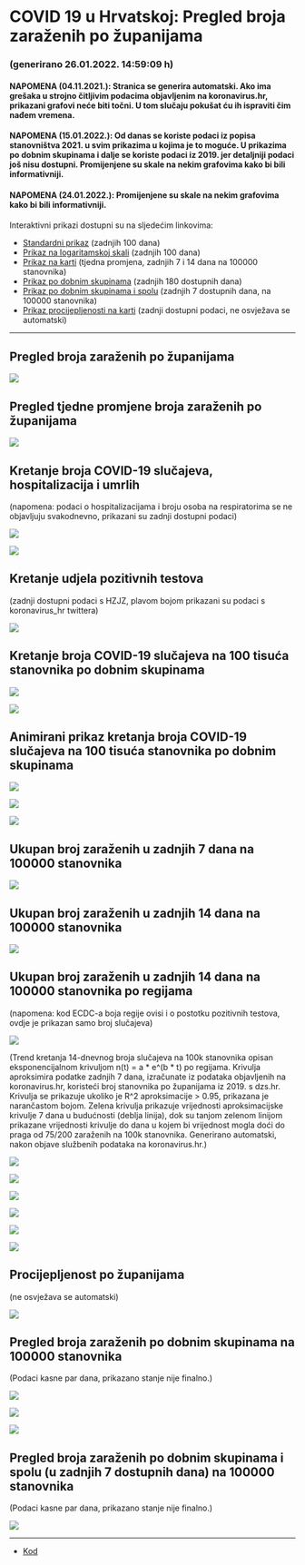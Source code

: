 # COVID 19 u Hrvatskoj: Pregled broja zaraženih po županijama

### (generirano 26.01.2022. 14:59:09 h)

#### NAPOMENA (04.11.2021.): Stranica se generira automatski. Ako ima grešaka u strojno čitljivim podacima objavljenim na koronavirus.hr, prikazani grafovi neće biti točni. U tom slučaju pokušat ću ih ispraviti čim nađem vremena.

#### NAPOMENA (15.01.2022.): Od danas se koriste podaci iz popisa stanovništva 2021. u svim prikazima u kojima je to moguće. U prikazima po dobnim skupinama i dalje se koriste podaci iz 2019. jer detaljniji podaci još nisu dostupni. Promijenjene su skale na nekim grafovima kako bi bili informativniji.

#### NAPOMENA (24.01.2022.): Promijenjene su skale na nekim grafovima kako bi bili informativniji.

Interaktivni prikazi dostupni su na sljedećim linkovima:

- [Standardni prikaz](html/index.html) (zadnjih 100 dana)
- [Prikaz na logaritamskoj skali](html/index_log.html) (zadnjih 100 dana)
- [Prikaz na karti](html/index_map.html) (tjedna promjena, zadnjih 7 i 14 dana na 100000 stanovnika)
- [Prikaz po dobnim skupinama](html/index_per_age.html) (zadnjih 180 dostupnih dana)
- [Prikaz po dobnim skupinama i spolu](html/index_pyramid.html) (zadnjih 7 dostupnih dana, na 100000 stanovnika)
- [Prikaz procijepljenosti na karti](html/index_vaccination.html) (zadnji dostupni podaci, ne osvježava se automatski)

-----

## Pregled broja zaraženih po županijama

![](img/2022_01_25_line_plots.png)

## Pregled tjedne promjene broja zaraženih po županijama

![](img/2022_01_25_map.png)

## Kretanje broja COVID-19 slučajeva, hospitalizacija i umrlih

(napomena: podaci o hospitalizacijama i broju osoba na respiratorima se ne objavljuju svakodnevno, prikazani su zadnji dostupni podaci)

![](img/2022_01_25_cases_hospitalisations_deaths.png)

![](img/2022_01_25_cases_hospitalisations_deaths_log.png)

## Kretanje udjela pozitivnih testova

(zadnji dostupni podaci s HZJZ, plavom bojom prikazani su podaci s koronavirus_hr twittera)

![](img/2022_01_25_percentage_positive_tests.png)

## Kretanje broja COVID-19 slučajeva na 100 tisuća stanovnika po dobnim skupinama

![](img/2022_01_25_cases_per_age_group_lines.png)

![](img/2022_01_25_cases_per_age_group_lines_log.png)

## Animirani prikaz kretanja broja COVID-19 slučajeva na 100 tisuća stanovnika po dobnim skupinama

![](img/2022_01_25anim_aug_1200.gif)

![](img/anim_cases_2022_01_25_vs_2020.gif)

![](img/2022_01_25all_counties_dots.png)

## Ukupan broj zaraženih u zadnjih 7 dana na 100000 stanovnika

![](img/2022_01_25_map_7_day_per_100k.png)

## Ukupan broj zaraženih u zadnjih 14 dana na 100000 stanovnika

![](img/2022_01_25_map_14_day_per_100k.png)

## Ukupan broj zaraženih u zadnjih 14 dana na 100000 stanovnika po regijama

(napomena: kod ECDC-a boja regije ovisi i o postotku pozitivnih testova, ovdje je prikazan samo broj slučajeva)

![](img/2022_01_25_map_14_day_per_100k_region.png)

(Trend kretanja 14-dnevnog broja slučajeva na 100k stanovnika opisan eksponencijalnom krivuljom n(t) = a * e^(b * t) po regijama. Krivulja aproksimira podatke zadnjih 7 dana, izračunate iz podataka objavljenih na koronavirus.hr, koristeći broj stanovnika po županijama iz 2019. s dzs.hr. Krivulja se prikazuje ukoliko je R^2 aproksimacije > 0.95, prikazana je narančastom bojom. Zelena krivulja prikazuje vrijednosti aproksimacijske krivulje 7 dana u budućnosti (deblja linija), dok su tanjom zelenom linijom prikazane vrijednosti krivulje do dana u kojem bi vrijednost mogla doći do praga od 75/200 zaraženih na 100k stanovnika. Generirano automatski, nakon objave službenih podataka na koronavirus.hr.)

![](img/2022_01_25_current_Jadranska_Hrvatska.png)

![](img/2022_01_25_current_Panonska_Hrvatska.png)

![](img/2022_01_25_current_Grad_Zagreb.png)

![](img/2022_01_25_current_Sjeverna_Hrvatska.png)

![](img/2022_01_25_current_Republika_Hrvatska.png)

![](img/2022_01_25_cases_hospitalisations_deaths_Republika_Hrvatska.png)

## Procijepljenost po županijama

(ne osvježava se automatski)

![](img/2022_01_25_vaccination.png)

## Pregled broja zaraženih po dobnim skupinama na 100000 stanovnika

(Podaci kasne par dana, prikazano stanje nije finalno.)

![](img/2022_01_25_per_age_group.png)

![](img/2022_01_25_per_age_group_all_0.png)

![](img/2022_01_25_per_age_group_all_1.png)

## Pregled broja zaraženih po dobnim skupinama i spolu (u zadnjih 7 dostupnih dana) na 100000 stanovnika

(Podaci kasne par dana, prikazano stanje nije finalno.)

![](img/2022_01_25_pyramid.png)

-----

- [Kod](https://github.com/ppalasek/covid_plots_croatia)

